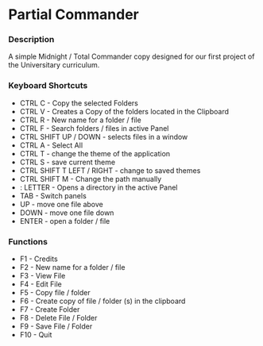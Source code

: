 # Partial Commander

### Description
A simple Midnight / Total Commander copy designed for our first project of the Universitary curriculum.

### Keyboard Shortcuts
  * CTRL C - Copy the selected Folders
  * CTRL V - Creates a Copy of the folders located in the Clipboard
  * CTRL R - New name for a folder / file
  * CTRL F - Search folders / files in active Panel
  * CTRL SHIFT UP / DOWN - selects files in a window
  * CTRL A - Select All
  * CTRL T - change the theme of the application
  * CTRL S - save current theme
  * CTRL SHIFT T LEFT / RIGHT - change to saved themes
  * CTRL SHIFT M - Change the path manually
  * : LETTER - Opens a directory in the active Panel
  * TAB - Switch panels
  * UP - move one file above
  * DOWN - move one file down
  * ENTER - open a folder / file

### Functions
  *  F1 - Credits
  *  F2 - New name for a folder / file
  *  F3 - View File
  *  F4 - Edit File
  *  F5 - Copy file / folder
  *  F6 - Create copy of file / folder (s) in the clipboard
  *  F7 - Create Folder
  *  F8 - Delete File / Folder
  *  F9 - Save File / Folder
  *  F10 - Quit
